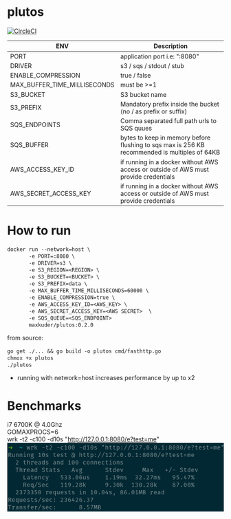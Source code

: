 # plutos
[![CircleCI](https://circleci.com/gh/maxim-kuderko/plutos.svg?style=svg)](https://circleci.com/gh/maxim-kuderko/plutos)


| ENV  | Description |
| ------------- | ------------- |
| PORT  | application port i.e: ":8080" |
| DRIVER  | s3 / sqs / stdout / stub |
| ENABLE_COMPRESSION  | true / false  |
| MAX_BUFFER_TIME_MILLISECONDS  | must be >=1  |
| S3_BUCKET  | S3 bucket name  |
| S3_PREFIX  | Mandatory prefix inside the bucket (no / as prefix or suffix)  |
| SQS_ENDPOINTS  | Comma separated full path urls to SQS quues  |
| SQS_BUFFER  | bytes to keep in memory before flushing to sqs max is 256 KB recommended is multiples of 64KB  |
| AWS_ACCESS_KEY_ID  | if running in a docker without AWS access or outside of AWS must provide credentials  |
| AWS_SECRET_ACCESS_KEY  | if running in a docker without AWS access or outside of AWS must provide credentials  |

# How to run

```shell
docker run --network=host \
       -e PORT=:8080 \
       -e DRIVER=s3 \
       -e S3_REGION=<REGION> \
       -e S3_BUCKET=<BUCKET> \
       -e S3_PREFIX=data \
       -e MAX_BUFFER_TIME_MILLISECONDS=60000 \
       -e ENABLE_COMPRESSION=true \
       -e AWS_ACCESS_KEY_ID=<AWS_KEY> \
       -e AWS_SECRET_ACCESS_KEY=<AWS SECRET>  \
       -e SQS_QUEUE=<SQS_ENDPOINT>
       maxkuder/plutos:0.2.0
```

from source:

```shell
go get ./... && go build -o plutos cmd/fasthttp.go
chmox +x plutos
./plutos
```

- running with network=host increases performance by up to x2

# Benchmarks

i7 6700K @ 4.0Ghz <br>
GOMAXPROCS=6 <br>
wrk -t2 -c100 -d10s "http://127.0.0.1:8080/e?test=me" <br>
![img.png](img.png)
